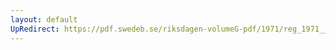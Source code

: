 ```yaml
---
layout: default
UpRedirect: https://pdf.swedeb.se/riksdagen-volumeG-pdf/1971/reg_1971__reg_01.pdf
---
```


